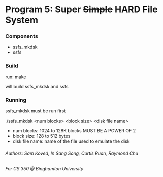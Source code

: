 # Program 5: Super ~~Simple~~ HARD File System

### Components

* ssfs_mkdsk
* ssfs

### Build
run: make

will build ssfs_mkdsk and ssfs

### Running
ssfs_mkdsk must be run first

./ssfs_mkdsk \<num blocks\> \<block size\> \<disk file name\>
* num blocks: 1024 to 128K blocks MUST BE A POWER OF 2
* block size: 128 to 512 bytes
* disk file name: name of the file used to emulate the disk

###### Authors: Sam Koved, In Sang Song, Curtis Ruan, Raymond Chu 
###### For CS 350 @ Binghamton University
